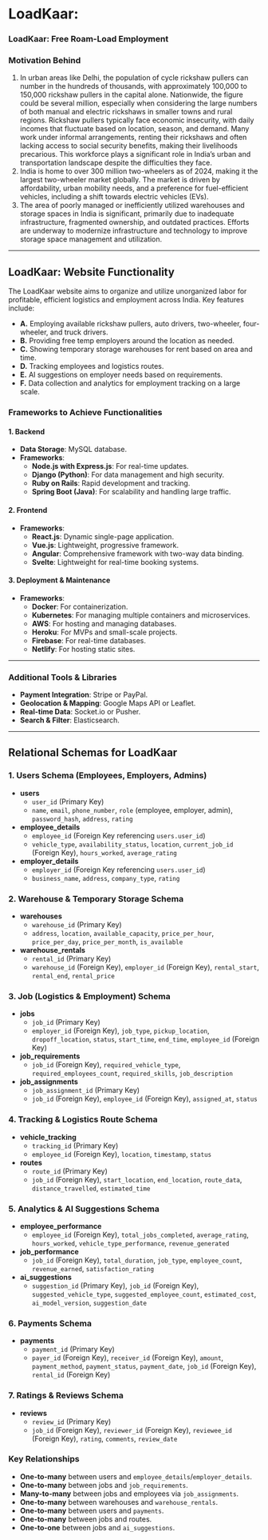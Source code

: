 # LoadKaar: 
### LoadKaar: Free Roam-Load Employment

### Motivation Behind
1. In urban areas like Delhi, the population of cycle rickshaw pullers can number in the hundreds of thousands, with approximately 100,000 to 150,000 rickshaw pullers in the capital alone. Nationwide, the figure could be several million, especially when considering the large numbers of both manual and electric rickshaws in smaller towns and rural regions. Rickshaw pullers typically face economic insecurity, with daily incomes that fluctuate based on location, season, and demand. Many work under informal arrangements, renting their rickshaws and often lacking access to social security benefits, making their livelihoods precarious. This workforce plays a significant role in India’s urban and transportation landscape despite the difficulties they face.
2. India is home to over 300 million two-wheelers as of 2024, making it the largest two-wheeler market globally. The market is driven by affordability, urban mobility needs, and a preference for fuel-efficient vehicles, including a shift towards electric vehicles (EVs).
3. The area of poorly managed or inefficiently utilized warehouses and storage spaces in India is significant, primarily due to inadequate infrastructure, fragmented ownership, and outdated practices. Efforts are underway to modernize infrastructure and technology to improve storage space management and utilization.

---

## LoadKaar: Website Functionality
The LoadKaar website aims to organize and utilize unorganized labor for profitable, efficient logistics and employment across India. Key features include:

- **A.** Employing available rickshaw pullers, auto drivers, two-wheeler, four-wheeler, and truck drivers.
- **B.** Providing free temp employers around the location as needed.
- **C.** Showing temporary storage warehouses for rent based on area and time.
- **D.** Tracking employees and logistics routes.
- **E.** AI suggestions on employer needs based on requirements.
- **F.** Data collection and analytics for employment tracking on a large scale.

### Frameworks to Achieve Functionalities

#### 1. Backend
- **Data Storage**: MySQL database.
- **Frameworks**:
  - **Node.js with Express.js**: For real-time updates.
  - **Django (Python)**: For data management and high security.
  - **Ruby on Rails**: Rapid development and tracking.
  - **Spring Boot (Java)**: For scalability and handling large traffic.

#### 2. Frontend
- **Frameworks**:
  - **React.js**: Dynamic single-page application.
  - **Vue.js**: Lightweight, progressive framework.
  - **Angular**: Comprehensive framework with two-way data binding.
  - **Svelte**: Lightweight for real-time booking systems.

#### 3. Deployment & Maintenance
- **Frameworks**:
  - **Docker**: For containerization.
  - **Kubernetes**: For managing multiple containers and microservices.
  - **AWS**: For hosting and managing databases.
  - **Heroku**: For MVPs and small-scale projects.
  - **Firebase**: For real-time databases.
  - **Netlify**: For hosting static sites.

---

### Additional Tools & Libraries
- **Payment Integration**: Stripe or PayPal.
- **Geolocation & Mapping**: Google Maps API or Leaflet.
- **Real-time Data**: Socket.io or Pusher.
- **Search & Filter**: Elasticsearch.

---

## Relational Schemas for LoadKaar

### 1. Users Schema (Employees, Employers, Admins)
- **users**
  - `user_id` (Primary Key)
  - `name`, `email`, `phone_number`, `role` (employee, employer, admin), `password_hash`, `address`, `rating`
- **employee_details**
  - `employee_id` (Foreign Key referencing `users.user_id`)
  - `vehicle_type`, `availability_status`, `location`, `current_job_id` (Foreign Key), `hours_worked`, `average_rating`
- **employer_details**
  - `employer_id` (Foreign Key referencing `users.user_id`)
  - `business_name`, `address`, `company_type`, `rating`

### 2. Warehouse & Temporary Storage Schema
- **warehouses**
  - `warehouse_id` (Primary Key)
  - `address`, `location`, `available_capacity`, `price_per_hour`, `price_per_day`, `price_per_month`, `is_available`
- **warehouse_rentals**
  - `rental_id` (Primary Key)
  - `warehouse_id` (Foreign Key), `employer_id` (Foreign Key), `rental_start`, `rental_end`, `rental_price`

### 3. Job (Logistics & Employment) Schema
- **jobs**
  - `job_id` (Primary Key)
  - `employer_id` (Foreign Key), `job_type`, `pickup_location`, `dropoff_location`, `status`, `start_time`, `end_time`, `employee_id` (Foreign Key)
- **job_requirements**
  - `job_id` (Foreign Key), `required_vehicle_type`, `required_employees_count`, `required_skills`, `job_description`
- **job_assignments**
  - `job_assignment_id` (Primary Key)
  - `job_id` (Foreign Key), `employee_id` (Foreign Key), `assigned_at`, `status`

### 4. Tracking & Logistics Route Schema
- **vehicle_tracking**
  - `tracking_id` (Primary Key)
  - `employee_id` (Foreign Key), `location`, `timestamp`, `status`
- **routes**
  - `route_id` (Primary Key)
  - `job_id` (Foreign Key), `start_location`, `end_location`, `route_data`, `distance_travelled`, `estimated_time`

### 5. Analytics & AI Suggestions Schema
- **employee_performance**
  - `employee_id` (Foreign Key), `total_jobs_completed`, `average_rating`, `hours_worked`, `vehicle_type_performance`, `revenue_generated`
- **job_performance**
  - `job_id` (Foreign Key), `total_duration`, `job_type`, `employee_count`, `revenue_earned`, `satisfaction_rating`
- **ai_suggestions**
  - `suggestion_id` (Primary Key), `job_id` (Foreign Key), `suggested_vehicle_type`, `suggested_employee_count`, `estimated_cost`, `ai_model_version`, `suggestion_date`

### 6. Payments Schema
- **payments**
  - `payment_id` (Primary Key)
  - `payer_id` (Foreign Key), `receiver_id` (Foreign Key), `amount`, `payment_method`, `payment_status`, `payment_date`, `job_id` (Foreign Key), `rental_id` (Foreign Key)

### 7. Ratings & Reviews Schema
- **reviews**
  - `review_id` (Primary Key)
  - `job_id` (Foreign Key), `reviewer_id` (Foreign Key), `reviewee_id` (Foreign Key), `rating`, `comments`, `review_date`

### Key Relationships
- **One-to-many** between users and `employee_details`/`employer_details`.
- **One-to-many** between jobs and `job_requirements`.
- **Many-to-many** between jobs and employees via `job_assignments`.
- **One-to-many** between warehouses and `warehouse_rentals`.
- **One-to-many** between users and `payments`.
- **One-to-many** between jobs and routes.
- **One-to-one** between jobs and `ai_suggestions`.
